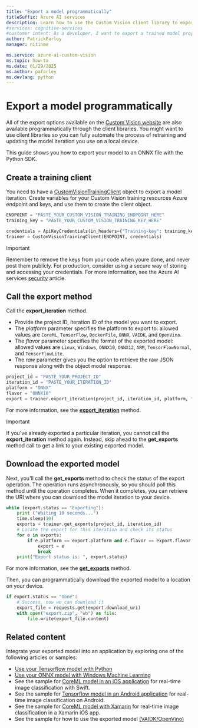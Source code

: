 ```yaml
---
title: "Export a model programmatically"
titleSuffix: Azure AI services
description: Learn how to use the Custom Vision client library to export a trained model programmatically, enabling automation of model retraining and updates.
#services: cognitive-services
#customer intent: As a developer, I want to export a trained model programmatically so that I can automate the process of retraining and updating the model.
author: PatrickFarley
manager: nitinme

ms.service: azure-ai-custom-vision
ms.topic: how-to
ms.date: 01/29/2025
ms.author: pafarley
ms.devlang: python
---
```


# Export a model programmatically

All of the export options available on the [Custom Vision website](https://www.customvision.ai/) are also available programmatically through the client libraries. You might want to use client libraries so you can fully automate the process of retraining and updating the model iteration you use on a local device.

This guide shows you how to export your model to an ONNX file with the Python SDK.

## Create a training client

You need to have a [CustomVisionTrainingClient](/python/api/azure-cognitiveservices-vision-customvision/azure.cognitiveservices.vision.customvision.training.customvisiontrainingclient) object to export a model iteration. Create variables for your Custom Vision training resources Azure endpoint and keys, and use them to create the client object.

```python
ENDPOINT = "PASTE_YOUR_CUSTOM_VISION_TRAINING_ENDPOINT_HERE"
training_key = "PASTE_YOUR_CUSTOM_VISION_TRAINING_KEY_HERE"

credentials = ApiKeyCredentials(in_headers={"Training-key": training_key})
trainer = CustomVisionTrainingClient(ENDPOINT, credentials)
```

> [!IMPORTANT]
> Remember to remove the keys from your code when youre done, and never post them publicly. For production, consider using a secure way of storing and accessing your credentials. For more information, see the Azure AI services [security](../security-features.md) article.

## Call the export method

Call the **export_iteration** method.
* Provide the project ID, iteration ID of the model you want to export. 
* The *platform* parameter specifies the platform to export to: allowed values are `CoreML`, `TensorFlow`, `DockerFile`, `ONNX`, `VAIDK`, and `OpenVino`. 
* The *flavor* parameter specifies the format of the exported model: allowed values are `Linux`, `Windows`, `ONNX10`, `ONNX12`, `ARM`, `TensorFlowNormal`, and `TensorFlowLite`.
* The *raw* parameter gives you the option to retrieve the raw JSON response along with the object model response.

```python
project_id = "PASTE_YOUR_PROJECT_ID"
iteration_id = "PASTE_YOUR_ITERATION_ID"
platform = "ONNX"
flavor = "ONNX10"
export = trainer.export_iteration(project_id, iteration_id, platform, flavor, raw=False)
```

For more information, see the **[export_iteration](/python/api/azure-cognitiveservices-vision-customvision/azure.cognitiveservices.vision.customvision.training.operations.customvisiontrainingclientoperationsmixin#export-iteration-project-id--iteration-id--platform--flavor-none--custom-headers-none--raw-false----operation-config-)** method.

> [!IMPORTANT]
> If you've already exported a particular iteration, you cannot call the **export_iteration** method again. Instead, skip ahead to the **get_exports** method call to get a link to your existing exported model.

## Download the exported model

Next, you'll call the **get_exports** method to check the status of the export operation. The operation runs asynchronously, so you should poll this method until the operation completes. When it completes, you can retrieve the URI where you can download the model iteration to your device.

```python
while (export.status == "Exporting"):
    print ("Waiting 10 seconds...")
    time.sleep(10)
    exports = trainer.get_exports(project_id, iteration_id)
    # Locate the export for this iteration and check its status  
    for e in exports:
        if e.platform == export.platform and e.flavor == export.flavor:
            export = e
            break
    print("Export status is: ", export.status)
```

For more information, see the **[get_exports](/python/api/azure-cognitiveservices-vision-customvision/azure.cognitiveservices.vision.customvision.training.operations.customvisiontrainingclientoperationsmixin#get-exports-project-id--iteration-id--custom-headers-none--raw-false----operation-config-)** method.

Then, you can programmatically download the exported model to a location on your device.

```python
if export.status == "Done":
    # Success, now we can download it
    export_file = requests.get(export.download_uri)
    with open("export.zip", "wb") as file:
        file.write(export_file.content)
```

## Related content

Integrate your exported model into an application by exploring one of the following articles or samples:

* [Use your Tensorflow model with Python](export-model-python.md)
* [Use your ONNX model with Windows Machine Learning](custom-vision-onnx-windows-ml.md)
* See the sample for [CoreML model in an iOS application](https://go.microsoft.com/fwlink/?linkid=857726) for real-time image classification with Swift.
* See the sample for [Tensorflow model in an Android application](https://github.com/Azure-Samples/cognitive-services-android-customvision-sample) for real-time image classification on Android.
* See the sample for [CoreML model with Xamarin](https://github.com/xamarin/ios-samples/tree/master/ios11/CoreMLAzureModel) for real-time image classification in a Xamarin iOS app.
* See the sample for how to use the exported model [(VAIDK/OpenVino)](https://github.com/Azure-Samples/customvision-export-samples)
